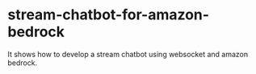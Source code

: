 # stream-chatbot-for-amazon-bedrock
It shows how to develop a stream chatbot using websocket and amazon bedrock.

